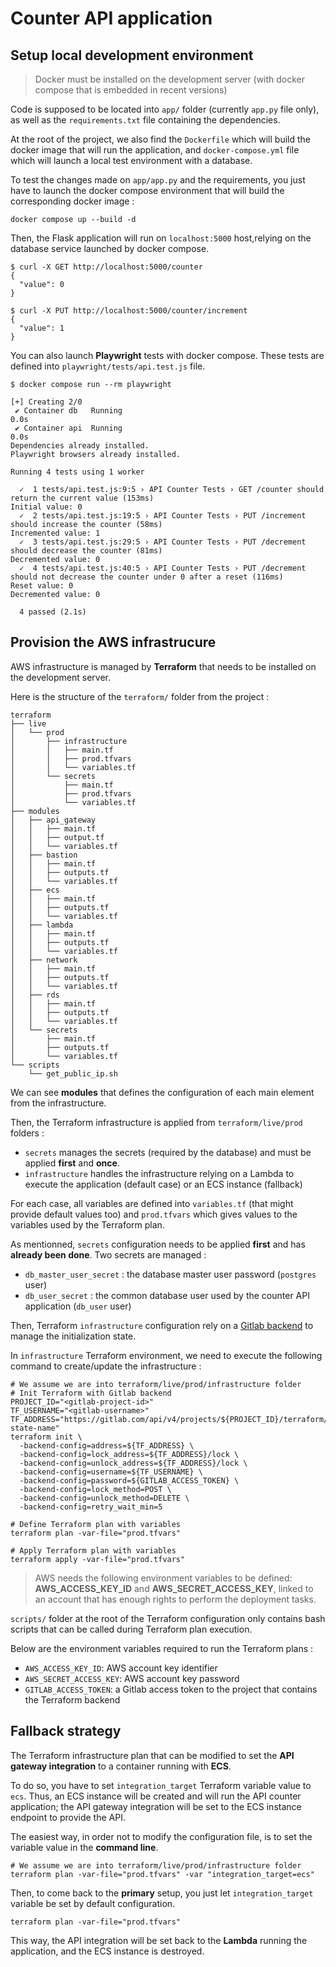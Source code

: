 # Counter API application

## Setup local development environment

> Docker must be installed on the development server (with docker compose that is embedded in recent versions)

Code is supposed to be located into `app/` folder (currently `app.py` file only), as well as the `requirements.txt` file containing the dependencies.

At the root of the project, we also find the `Dockerfile` which will build the docker image that will run the application, and
`docker-compose.yml` file which will launch a local test environment with a database.

To test the changes made on `app/app.py` and the requirements, you just have to launch the docker compose environment that will build the corresponding
docker image :
```
docker compose up --build -d
```

Then, the Flask application will run on `localhost:5000` host,relying on the database service launched by docker compose.

```
$ curl -X GET http://localhost:5000/counter
{
  "value": 0
}

$ curl -X PUT http://localhost:5000/counter/increment
{
  "value": 1
}
```

You can also launch **Playwright** tests with docker compose. These tests are defined into `playwright/tests/api.test.js` file.

```
$ docker compose run --rm playwright

[+] Creating 2/0
 ✔ Container db   Running                                                                                                                                                                    0.0s 
 ✔ Container api  Running                                                                                                                                                                    0.0s 
Dependencies already installed.
Playwright browsers already installed.

Running 4 tests using 1 worker

  ✓  1 tests/api.test.js:9:5 › API Counter Tests › GET /counter should return the current value (153ms)
Initial value: 0
  ✓  2 tests/api.test.js:19:5 › API Counter Tests › PUT /increment should increase the counter (58ms)
Incremented value: 1
  ✓  3 tests/api.test.js:29:5 › API Counter Tests › PUT /decrement should decrease the counter (81ms)
Decremented value: 0
  ✓  4 tests/api.test.js:40:5 › API Counter Tests › PUT /decrement should not decrease the counter under 0 after a reset (116ms)
Reset value: 0
Decremented value: 0

  4 passed (2.1s)
```

## Provision the AWS infrastrucure

AWS infrastructure is managed by **Terraform** that needs to be installed on the development server.

Here is the structure of the `terraform/` folder from the project :

```
terraform
├── live
│   └── prod
│       ├── infrastructure
│       │   ├── main.tf
│       │   ├── prod.tfvars
│       │   └── variables.tf
│       └── secrets
│           ├── main.tf
│           ├── prod.tfvars
│           └── variables.tf
├── modules
│   ├── api_gateway
│   │   ├── main.tf
│   │   ├── output.tf
│   │   └── variables.tf
│   ├── bastion
│   │   ├── main.tf
│   │   ├── outputs.tf
│   │   └── variables.tf
│   ├── ecs
│   │   ├── main.tf
│   │   ├── outputs.tf
│   │   └── variables.tf
│   ├── lambda
│   │   ├── main.tf
│   │   ├── outputs.tf
│   │   └── variables.tf
│   ├── network
│   │   ├── main.tf
│   │   ├── outputs.tf
│   │   └── variables.tf
│   ├── rds
│   │   ├── main.tf
│   │   ├── outputs.tf
│   │   └── variables.tf
│   └── secrets
│       ├── main.tf
│       ├── outputs.tf
│       └── variables.tf
└── scripts
    └── get_public_ip.sh
```

We can see **modules** that defines the configuration of each main element from the infrastructure.

Then, the Terraform infrastructure is applied from `terraform/live/prod` folders :
- `secrets` manages the secrets (required by the database) and must be applied **first** and **once**.
- `infrastructure` handles the infrastructure relying on a Lambda to execute the application (default case) or an ECS instance (fallback)

For each case, all variables are defined into `variables.tf` (that might provide default values too) and `prod.tfvars` which gives values to the variables used by the Terraform plan.

As mentionned, `secrets` configuration needs to be applied **first** and has **already been done**. Two secrets are managed :
- `db_master_user_secret` : the database master user password (`postgres` user)
- `db_user_secret` : the common database user used by the counter API application (`db_user` user)

Then, Terraform `infrastructure` configuration rely on a [Gitlab backend](https://docs.gitlab.com/ee/user/infrastructure/iac/terraform_state.html#migrate-to-a-gitlab-managed-opentofu-state) to manage the initialization state.

In `infrastructure` Terraform environment, we need to execute the following command to create/update the infrastructure :

```
# We assume we are into terraform/live/prod/infrastructure folder
# Init Terraform with Gitlab backend
PROJECT_ID="<gitlab-project-id>"
TF_USERNAME="<gitlab-username>"
TF_ADDRESS="https://gitlab.com/api/v4/projects/${PROJECT_ID}/terraform/state/old-state-name"
terraform init \
  -backend-config=address=${TF_ADDRESS} \
  -backend-config=lock_address=${TF_ADDRESS}/lock \
  -backend-config=unlock_address=${TF_ADDRESS}/lock \
  -backend-config=username=${TF_USERNAME} \
  -backend-config=password=${GITLAB_ACCESS_TOKEN} \
  -backend-config=lock_method=POST \
  -backend-config=unlock_method=DELETE \
  -backend-config=retry_wait_min=5

# Define Terraform plan with variables
terraform plan -var-file="prod.tfvars"

# Apply Terraform plan with variables
terraform apply -var-file="prod.tfvars"
```

> AWS needs the following environment variables to be defined: **AWS_ACCESS_KEY_ID** and **AWS_SECRET_ACCESS_KEY**, linked to an account that has enough rights to perform the deployment tasks.

`scripts/` folder at the root of the Terraform configuration only contains bash scripts that can be called during Terraform plan execution.

Below are the environment variables required to run the Terraform plans :
- `AWS_ACCESS_KEY_ID`: AWS account key identifier
- `AWS_SECRET_ACCESS_KEY`: AWS account key password
- `GITLAB_ACCESS_TOKEN`: a Gitlab access token to the project that contains the Terraform backend

## Fallback strategy

The Terraform infrastructure plan that can be modified to set the **API gateway integration** to a container running with **ECS**.

To do so, you have to set `integration_target` Terraform variable value to `ecs`. Thus, an ECS instance will be created and will
run the API counter application; the API gateway integration will be set to the ECS instance endpoint to provide the API.

The easiest way, in order not to modify the configuration file, is to set the variable value in the **command line**.

```
# We assume we are into terraform/live/prod/infrastructure folder
terraform plan -var-file="prod.tfvars" -var "integration_target=ecs"
```

Then, to come back to the **primary** setup, you just let `integration_target` variable be set by default configuration.

```
terraform plan -var-file="prod.tfvars"
```

This way, the API integration will be set back to the **Lambda** running the application, and the ECS instance is destroyed.